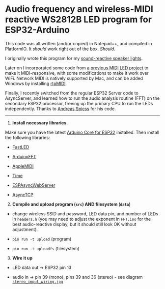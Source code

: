 # Audio frequency and wireless-MIDI reactive WS2812B LED program for ESP32-Arduino

This code was all written (and/or copied) in Notepad++, and compiled in PlatformIO. It _should_ work right out of the box.
*Should*.

I originally wrote this program for my [sound-reactive speaker lights](https://www.instagram.com/p/BvR3FLChP0C/).

Later on I incorporated some code from [a previous MIDI LED project](https://www.instagram.com/p/BZefjNADfg1/) to make it MIDI-responsive, with some modifications to make it work over WiFi. Network MIDI is natively supported by Mac, and can be added Windows by installing [rtpMIDI](https://www.tobias-erichsen.de/software/rtpmidi.html).

Finally, I recently switched from the regular ESP32 Server code to AsyncServer, and learned how to run the audio analysis routine (FFT) on the secondary ESP32 processor, freeing up the primary CPU to run the LEDs independently. Thanks to [Andreas Spiess](https://github.com/SensorsIot/ESP32-Dual-Core) for his code.

___

1) **Install necessary libraries.**

Make sure you have the latest [Arduino Core for ESP32](https://github.com/espressif/arduino-esp32) installed. Then install the following libraries:

- [FastLED](https://github.com/FastLED/FastLED)

- [ArduinoFFT](https://github.com/kosme/arduinoFFT)

- [AppleMIDI](https://github.com/lathoub/Arduino-AppleMIDI-Library)

- [Time](https://github.com/PaulStoffregen/Time)

- [ESPAsyncWebServer](https://github.com/me-no-dev/ESPAsyncWebServer)

- [AsyncTCP](https://github.com/me-no-dev/AsyncTCP)

2) **Compile and upload program (`src`) AND filesystem (`data`)**

- change wireless SSID and password, LED data pin, and number of LEDs in `headers.h` (you may need to adjust the exponent in `FFT.ino` for the best audio-reactive display, but it should still look OK without adjustment).

- `pio run -t upload` (program)

- `pio run -t uploadfs` (filesystem)

3) **Wire it up**

- LED data out -> ESP32 pin 13

- audio in -> pin 39 (mono), pins 39 and 36 (stereo) - see diagram [`stereo_input_wiring.jpg`](https://github.com/ohnoitsalobo/sound-reactive-esp32/blob/master/Stereo_Input_Wiring.jpg)
